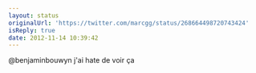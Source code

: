 ```yaml
---
layout: status
originalUrl: 'https://twitter.com/marcgg/status/268664498720743424'
isReply: true
date: 2012-11-14 10:39:42
---
```


@benjaminbouwyn j'ai hate de voir ça
